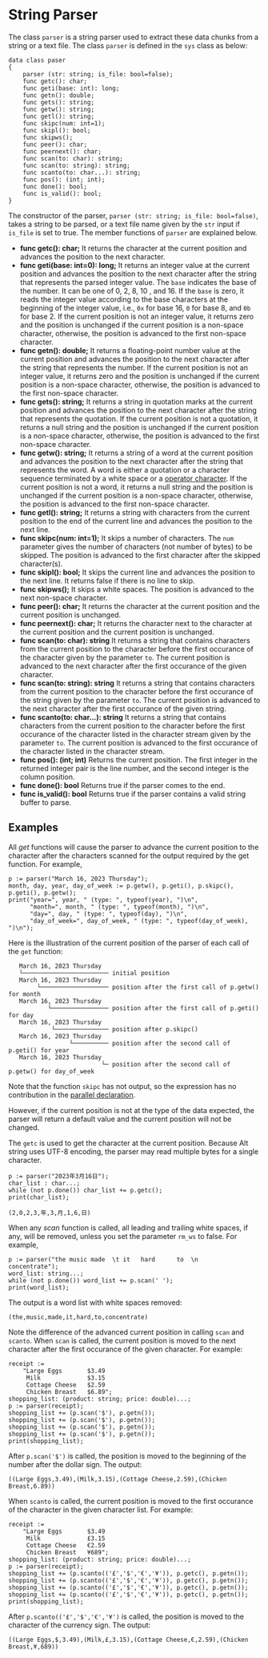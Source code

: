 # String Parser

The class `parser` is a string parser used to extract these data chunks from a string or a text file. The class `parser` is defined in the `sys` class as below:
```altro
data class paser
{
    parser (str: string; is_file: bool=false);
    func getc(): char;
    func geti(base: int): long;
    func getn(): double;
    func gets(): string;
    func getw(): string;
    func getl(): string;
    func skipc(num: int=1);
    func skipl(): bool;
    func skipws();
    func peer(): char;
    func peernext(): char;
    func scan(to: char): string;
    func scan(to: string): string;
    func scanto(to: char...): string;
    func pos(): (int; int);
    func done(): bool;
    func is_valid(): bool; 
}
```
The constructor of the parser, `parser (str: string; is_file: bool=false)`, takes a string to be parsed, or a text file name given by the `str` input if `is_file` is set to true. The member functions of `parser` are explained below.
* **func getc(): char;** It returns the character at the current position and advances the position to the next character.
* **func geti(base: int=0): long;** It returns an integer value at the current position and advances the position to the next character after the string that represents the parsed integer value. The `base` indicates the base of the number. It can be one of 0, 2, 8, 10 , and 16. If the `base` is zero, it reads the integer value according to the base characters at the beginning of the integer value, i.e., `0x` for base 16, `0` for base 8, and `0b` for base 2. If the current position is not an integer value, it returns zero and the position is unchanged if the current position is a non-space character, otherwise, the position is advanced to the first non-space character.
* **func getn(): double;** It returns a floating-point number value at the current position and advances the position to the next character after the string that represents the number. If the current position is not an integer value, it returns zero and the position is unchanged if the current position is a non-space character, otherwise, the position is advanced to the first non-space character.
* **func gets(): string;** It returns a string in quotation marks at the current position and advances the position to the next character after the string that represents the quotation. If the current position is not a quotation, it returns a null string and the position is unchanged if the current position is a non-space character, otherwise, the position is advanced to the first non-space character.
* **func getw(): string;** It returns a string of a word at the current position and advances the position to the next character after the string that represents the word. A word is either a quotation or a character sequence terminated by a white space or a [operator character](Operators.md). If the current position is not a word, it returns a null string and the position is unchanged if the current position is a non-space character, otherwise, the position is advanced to the first non-space character.
* **func getl(): string;** It returns a string with characters from the current position to the end of the current line and advances the position to the next line.
* **func skipc(num: int=1);** It skips a number of characters. The `num` parameter gives the number of characters (not number of bytes) to be skipped. The position is advanced to the first character after the skipped character(s).
* **func skipl(): bool;** It skips the current line and advances the position to the next line. It returns false if there is no line to skip.
* **func skipws();** It skips a white spaces. The position is advanced to the next non-space character.
* **func peer(): char;** It returns the character at the current position and the current position is unchanged.
* **func peernext(): char;** It returns the character next to the character at the current position and the current position is unchanged.
* **func scan(to: char): string** It returns a string that contains characters from the current position to the character before the first occurance of the character given by the parameter `to`. The current position is advanced to the next character after the first occurance of the given character.
* **func scan(to: string): string** It returns a string that contains characters from the current position to the character before the first occurance of the string given by the parameter `to`. The current position is advanced to the next character after the first occurance of the given string.
* **func scanto(to: char...): string** It returns a string that contains characters from the current position to the character before the first occurance of the character listed in the character stream given by the parameter `to`. The current position is advanced to the first occurance of the character listed in the character stream.
* **func pos(): (int; int)** Returns the current position. The first integer in the returned integer pair is the line number, and the second integer is the column position.
* **func done(): bool** Returns true if the parser comes to the end.
* **func is_valid(): bool** Returns true if the parser contains a valid string buffer to parse.

## Examples

All *get* functions will cause the parser to advance the current position to the character after the characters scanned for the output required by the get function. For example,
```altro
p := parser("March 16, 2023 Thursday");
month, day, year, day_of_week := p.getw(), p.geti(), p.skipc(), p.geti(), p.getw();
print("year=", year, " (type: ", typeof(year), ")\n",
      "month=", month, " (type: ", typeof(month), ")\n",
      "day=", day, " (type: ", typeof(day), ")\n",
      "day_of_week=", day_of_week, " (type: ", typeof(day_of_week), ")\n");
```
Here is the illustration of the current position of the parser of each call of the `get` function:
```
   March 16, 2023 Thursday
   └──────────────────────── initial position
   March 16, 2023 Thursday
        └─────────────────── position after the first call of p.getw() for month
   March 16, 2023 Thursday
           └──────────────── position after the first call of p.geti() for day
   March 16, 2023 Thursday
            └─────────────── position after p.skipc()
   March 16, 2023 Thursday
                 └────────── position after the second call of p.geti() for year
   March 16, 2023 Thursday
                          └─ position after the second call of p.getw() for day_of_week
```
Note that the function `skipc` has not output, so the expression has no contribution in the [parallel declaration](Assignment.md). 

However, if the current position is not at the  type of the data expected, the parser will return a default value and the current position will not be changed.

The `getc` is used to get the character at the current position. Because Alt string uses UTF-8 encoding, the parser may read multiple bytes for a single character.
```altro
p := parser("2023年3月16日");
char_list : char...;
while (not p.done()) char_list += p.getc();
print(char_list);
```

```
(2,0,2,3,年,3,月,1,6,日)
```

When any *scan* function is called, all leading and trailing white spaces, if any, will be removed, unless you set the parameter `rm_ws` to false. For example,
```altro
p := parser("the music made  \t it   hard      to  \n      concentrate");
word_list: string...;
while (not p.done()) word_list += p.scan(' ');
print(word_list);
```
The output is a word list with white spaces removed:
```
(the,music,made,it,hard,to,concentrate)
```
Note the difference of the advanced current position in calling `scan` and `scanto`. When `scan` is called, the current position is moved to the next character after the first occurance of the given character. For example:
```altro
receipt :=
    "Large Eggs       $3.49
     Milk             $3.15
     Cottage Cheese   $2.59
     Chicken Breast   $6.89";
shopping_list: (product: string; price: double)...;
p := parser(receipt);
shopping_list += (p.scan('$'), p.getn());
shopping_list += (p.scan('$'), p.getn());
shopping_list += (p.scan('$'), p.getn());
shopping_list += (p.scan('$'), p.getn());
print(shopping_list);
```
After `p.scan('$')` is called, the position is moved to the beginning of the number after the dollar sign. The output:
```
((Large Eggs,3.49),(Milk,3.15),(Cottage Cheese,2.59),(Chicken Breast,6.89))
```
When `scanto` is called, the current position is moved to the first occurance of the character in the given character list. For example:
```
receipt :=
    "Large Eggs       $3.49
     Milk             £3.15
     Cottage Cheese   €2.59
     Chicken Breast   ¥689";
shopping_list: (product: string; price: double)...;
p := parser(receipt);
shopping_list += (p.scanto(('£','$','€','¥')), p.getc(), p.getn());
shopping_list += (p.scanto(('£','$','€','¥')), p.getc(), p.getn());
shopping_list += (p.scanto(('£','$','€','¥')), p.getc(), p.getn());
shopping_list += (p.scanto(('£','$','€','¥')), p.getc(), p.getn());
print(shopping_list);
```
After `p.scanto(('£','$','€','¥')` is called, the position is moved to the character of the currency sign. The output:
```
((Large Eggs,$,3.49),(Milk,£,3.15),(Cottage Cheese,€,2.59),(Chicken Breast,¥,689))
```


